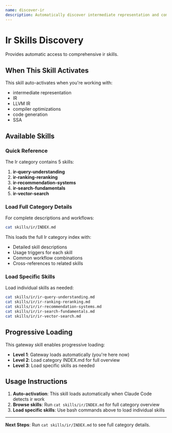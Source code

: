 ```yaml
---
name: discover-ir
description: Automatically discover intermediate representation and compiler skills when working with intermediate representation. Activates for ir development tasks.
---
```


# Ir Skills Discovery

Provides automatic access to comprehensive ir skills.

## When This Skill Activates

This skill auto-activates when you're working with:
- intermediate representation
- IR
- LLVM IR
- compiler optimizations
- code generation
- SSA

## Available Skills

### Quick Reference

The Ir category contains 5 skills:

1. **ir-query-understanding**
2. **ir-ranking-reranking**
3. **ir-recommendation-systems**
4. **ir-search-fundamentals**
5. **ir-vector-search**

### Load Full Category Details

For complete descriptions and workflows:

```bash
cat skills/ir/INDEX.md
```

This loads the full Ir category index with:
- Detailed skill descriptions
- Usage triggers for each skill
- Common workflow combinations
- Cross-references to related skills

### Load Specific Skills

Load individual skills as needed:

```bash
cat skills/ir/ir-query-understanding.md
cat skills/ir/ir-ranking-reranking.md
cat skills/ir/ir-recommendation-systems.md
cat skills/ir/ir-search-fundamentals.md
cat skills/ir/ir-vector-search.md
```

## Progressive Loading

This gateway skill enables progressive loading:
- **Level 1**: Gateway loads automatically (you're here now)
- **Level 2**: Load category INDEX.md for full overview
- **Level 3**: Load specific skills as needed

## Usage Instructions

1. **Auto-activation**: This skill loads automatically when Claude Code detects ir work
2. **Browse skills**: Run `cat skills/ir/INDEX.md` for full category overview
3. **Load specific skills**: Use bash commands above to load individual skills

---

**Next Steps**: Run `cat skills/ir/INDEX.md` to see full category details.
